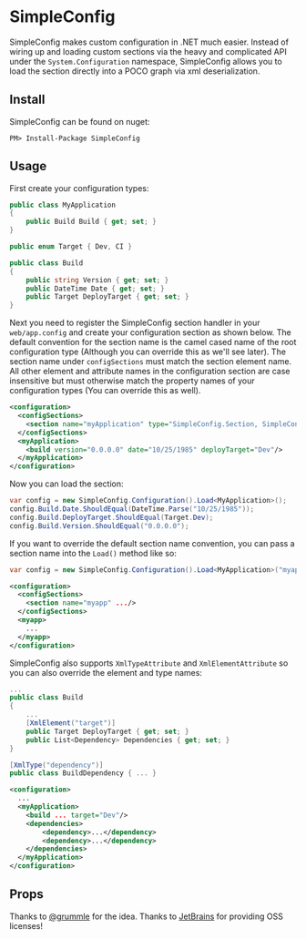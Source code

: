 SimpleConfig
=============

SimpleConfig makes custom configuration in .NET much easier. Instead of wiring up and loading custom sections via the heavy and complicated API under the `System.Configuration` namespace, SimpleConfig allows you to load the section directly into a POCO graph via xml deserialization.

Install
------------

SimpleConfig can be found on nuget:

    PM> Install-Package SimpleConfig

Usage
------------

First create your configuration types:

```csharp
public class MyApplication
{
    public Build Build { get; set; }
}

public enum Target { Dev, CI }

public class Build
{
    public string Version { get; set; }
    public DateTime Date { get; set; }
    public Target DeployTarget { get; set; }
}
```

Next you need to register the SimpleConfig section handler in your `web/app.config` and create your configuration section as shown below. The default convention for the section name is the camel cased name of the root configuration type (Although you can override this as we'll see later). The section name under `configSections` must match the section element name. All other element and attribute names in the configuration section are case insensitive but must otherwise match the property names of your configuration types (You can override this as well).

```xml
<configuration>
  <configSections>
    <section name="myApplication" type="SimpleConfig.Section, SimpleConfig"/>
  </configSections>
  <myApplication>
    <build version="0.0.0.0" date="10/25/1985" deployTarget="Dev"/>
  </myApplication>
</configuration>
```

Now you can load the section:

```csharp
var config = new SimpleConfig.Configuration().Load<MyApplication>();
config.Build.Date.ShouldEqual(DateTime.Parse("10/25/1985"));
config.Build.DeployTarget.ShouldEqual(Target.Dev);
config.Build.Version.ShouldEqual("0.0.0.0");
```

If you want to override the default section name convention, you can pass a section name into the `Load()` method like so:

```csharp
var config = new SimpleConfig.Configuration().Load<MyApplication>("myapp");
```

```xml
<configuration>
  <configSections>
    <section name="myapp" .../>
  </configSections>
  <myapp>
    ...
  </myapp>
</configuration>
```

SimpleConfig also supports `XmlTypeAttribute` and `XmlElementAttribute` so you can also override the element and type names:

```csharp
...
public class Build
{
    ...
    [XmlElement("target")]
    public Target DeployTarget { get; set; }
    public List<Dependency> Dependencies { get; set; }
}

[XmlType("dependency")]
public class BuildDependency { ... }
```

```xml
<configuration>
  ...
  <myApplication>
    <build ... target="Dev"/>
    <dependencies>
        <dependency>...</dependency>
        <dependency>...</dependency>
    </dependencies>
  </myApplication>
</configuration>
```

Props
------------

Thanks to [@grummle](/grummle) for the idea. Thanks to [JetBrains](http://www.jetbrains.com/) for providing OSS licenses! 